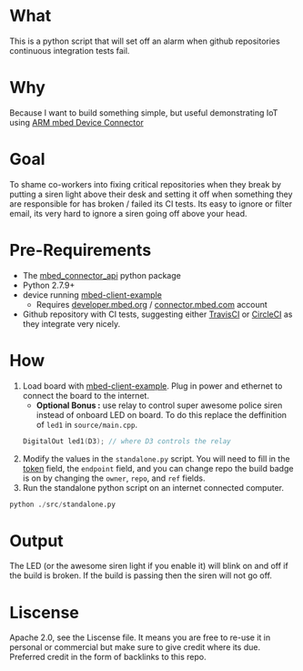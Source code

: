 # What 
This is a python script that will set off an alarm when github repositories continuous integration tests fail. 

# Why
Because I want to build something simple, but useful demonstrating IoT using [ARM mbed Device Connector](http://connector.mbed.com)

# Goal
To shame co-workers into fixing critical repositories when they break by putting a siren light above their desk and setting it off when something they are responsible for has broken / failed its CI tests. Its easy to ignore or filter email, its very hard to ignore a siren going off above your head. 

# Pre-Requirements
* The [mbed_connector_api](https://github.com/ARMmbed/mbed-connector-api-python) python package
* Python 2.7.9+
* device running [mbed-client-example](https://github.com/ARMmbed/mbed-client-examples)
    * Requires [developer.mbed.org](http://developer.mbed.org) / [connector.mbed.com](http://connector.mbed.com) account
* Github repository with CI tests, suggesting either [TravisCI](https://travis-ci.org/) or [CircleCI](https://circleci.com/) as they integrate very nicely. 

# How
1. Load board with [mbed-client-example](https://github.com/ARMmbed/mbed-client-examples). Plug in power and ethernet to connect the board to the internet.
   * **Optional Bonus :** use relay to control super awesome police siren instead of onboard LED on board. To do this replace the deffinition of `led1` in `source/main.cpp`.
   ```cpp
   DigitalOut led1(D3); // where D3 controls the relay
   ```
2. Modify the values in the `standalone.py` script. You will need to fill in the [token](https://connector.mbed.com/#accesskeys) field, the `endpoint` field, and you can change repo the build badge is on by changing the `owner`, `repo`, and `ref` fields. 
3. Run the standalone python script on an internet connected computer. 
```python
python ./src/standalone.py
```

# Output
The LED (or the awesome siren light if you enable it) will blink on and off if the build is broken. If the build is passing then the siren will not go off.

# Liscense
Apache 2.0, see the Liscense file. It means you are free to re-use it in personal or commercial but make sure to give credit where its due. Preferred credit in the form of backlinks to this repo. 
